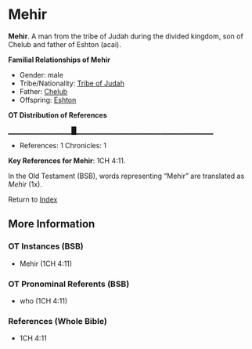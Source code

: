 # Mehir
**Mehir**. 
A man from the tribe of Judah during the divided kingdom, son of Chelub and father of Eshton (acai). 




**Familial Relationships of Mehir**


* Gender: male
* Tribe/Nationality: [Tribe of Judah](../../../groups/md/acai/Judah.md)
* Father: [Chelub](Chelub.md)
* Offspring: [Eshton](Eshton.md)


**OT Distribution of References**

▁▁▁▁▁▁▁▁▁▁▁▁█▁▁▁▁▁▁▁▁▁▁▁▁▁▁▁▁▁▁▁▁▁▁▁▁▁▁
* References: 1 Chronicles: 1



**Key References for Mehir**: 
1CH 4:11. 


In the Old Testament (BSB), words representing “Mehir” are translated as 
*Mehir* (1x). 




Return to [Index](00-Index.md)

## More Information

### OT Instances (BSB)

* Mehir (1CH 4:11)



### OT Pronominal Referents (BSB)

* who (1CH 4:11)



### References (Whole Bible)

* 1CH 4:11



